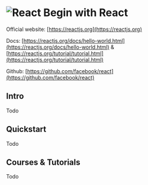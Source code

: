 # ![React](https://rawgit.com/asankasri/begin-with-it-alpha/master/icons/react.png "React") Begin with React

Official website: [https://reactjs.org](https://reactjs.org)

Docs: [https://reactjs.org/docs/hello-world.html](https://reactjs.org/docs/hello-world.html) & [https://reactjs.org/tutorial/tutorial.html](https://reactjs.org/tutorial/tutorial.html)

Github: [https://github.com/facebook/react](https://github.com/facebook/react)

## Intro

Todo

## Quickstart

Todo

## Courses & Tutorials

Todo
